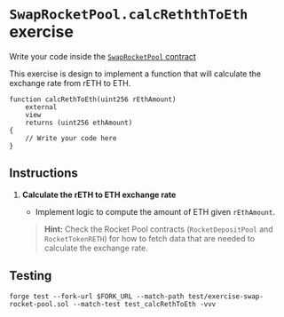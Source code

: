 # `SwapRocketPool.calcReththToEth` exercise

Write your code inside the [`SwapRocketPool` contract](../src/exercises/SwapRocketPool.sol)

This exercise is design to implement a function that will calculate the exchange rate from rETH to ETH.

```solidity
function calcRethToEth(uint256 rEthAmount)
    external
    view
    returns (uint256 ethAmount)
{
    // Write your code here
}
```

## Instructions

1. **Calculate the rETH to ETH exchange rate**

   - Implement logic to compute the amount of ETH given `rEthAmount`.

   > **Hint:** Check the Rocket Pool contracts (`RocketDepositPool` and `RocketTokenRETH`) for how to fetch
   > data that are needed to calculate the exchange rate.

## Testing

```shell
forge test --fork-url $FORK_URL --match-path test/exercise-swap-rocket-pool.sol --match-test test_calcRethToEth -vvv
```
